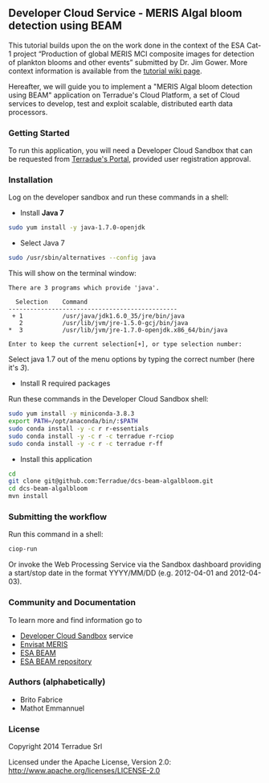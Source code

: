 ## Developer Cloud Service - MERIS Algal bloom detection using BEAM

This tutorial builds upon the on the work done in the context of the ESA Cat-1 project “Production of global MERIS MCI composite images for detection of plankton blooms and other events” submitted by Dr. Jim Gower. More context information is available from the [tutorial wiki page](https://github.com/Terradue/dcs-beam-algalbloom/wiki).

Hereafter, we will guide you to implement a "MERIS Algal bloom detection using BEAM" application on Terradue's Cloud Platform, a set of Cloud services to develop, test and exploit scalable, distributed earth data processors. 

### Getting Started 

To run this application, you will need a Developer Cloud Sandbox that can be requested from [Terradue's Portal](http://www.terradue.com/partners), provided user registration approval. 

### Installation 

Log on the developer sandbox and run these commands in a shell:

* Install **Java 7**

```bash
sudo yum install -y java-1.7.0-openjdk
```

* Select Java 7

```bash
sudo /usr/sbin/alternatives --config java
```
This will show on the terminal window:

```
There are 3 programs which provide 'java'.

  Selection    Command
-----------------------------------------------
 + 1           /usr/java/jdk1.6.0_35/jre/bin/java
   2           /usr/lib/jvm/jre-1.5.0-gcj/bin/java
*  3           /usr/lib/jvm/jre-1.7.0-openjdk.x86_64/bin/java

Enter to keep the current selection[+], or type selection number:
```

Select java 1.7 out of the menu options by typing the correct number (here it's *3*).

* Install R required packages

Run these commands in the Developer Cloud Sandbox shell:

```bash
sudo yum install -y miniconda-3.8.3
export PATH=/opt/anaconda/bin/:$PATH
sudo conda install -y -c r r-essentials
sudo conda install -y -c r -c terradue r-rciop
sudo conda install -y -c r -c terradue r-ff
```

* Install this application

```bash
cd
git clone git@github.com:Terradue/dcs-beam-algalbloom.git
cd dcs-beam-algalbloom
mvn install
```

### Submitting the workflow

Run this command in a shell:

```bash
ciop-run
```

Or invoke the Web Processing Service via the Sandbox dashboard providing a start/stop date in the format YYYY/MM/DD (e.g. 2012-04-01 and 2012-04-03).

### Community and Documentation

To learn more and find information go to 

* [Developer Cloud Sandbox](http://docs.terradue.com/developer) service 
* [Envisat MERIS](https://earth.esa.int/web/guest/missions/esa-operational-eo-missions/envisat/instruments/meris)
* [ESA BEAM](https://earth.esa.int/web/guest/software-tools)
* [ESA BEAM repository](https://github.com/bcdev/beam)

### Authors (alphabetically)

* Brito Fabrice
* Mathot Emmannuel

### License

Copyright 2014 Terradue Srl

Licensed under the Apache License, Version 2.0: http://www.apache.org/licenses/LICENSE-2.0
